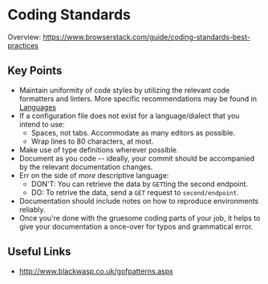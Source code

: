 # Coding Standards

Overview: https://www.browserstack.com/guide/coding-standards-best-practices

## Key Points

- Maintain uniformity of code styles by utilizing the relevant code formatters and linters. More specific recommendations may be found in [Languages](Frameworks.md)
- If a configuration file does not exist for a language/dialect that you intend to use:
    - Spaces, not tabs. Accommodate as many editors as possible.
    - Wrap lines to 80 characters, at most.
- Make use of type definitions wherever possible.
- Document as you code -- ideally, your commit should be accompanied by the relevant documentation changes.
- Err on the side of _more_ descriptive language:
    - DON'T: You can retrieve the data by `GET`ting the second endpoint.
    - DO: To retrive the data, send a `GET` request to `second/endpoint`.
- Documentation should include notes on how to reproduce environments reliably.
- Once you're done with the gruesome coding parts of your job, it helps to give your documentation a once-over for typos and grammatical error.

## Useful Links

- http://www.blackwasp.co.uk/gofpatterns.aspx
